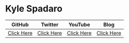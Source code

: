 # Kyle Spadaro


| GitHub | Twitter |   YouTube   |  Blog  |
|--------|---------|-------------|--------|
|[Click Here](https://github.com/kylespadaro)|[Click Here](https://twitter.com/kylespadaro)|[Click Here](https://youtube.com/kylespadaro)|[Click Here](https://kylespadaro.wordpress.com)|
